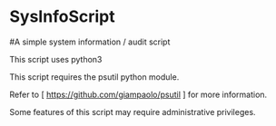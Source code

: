# SysInfoScript

#A simple system information / audit script



This script uses python3

This script requires the psutil python module.

Refer to [ https://github.com/giampaolo/psutil ] for more information. 

Some features of this script may require administrative privileges.  



